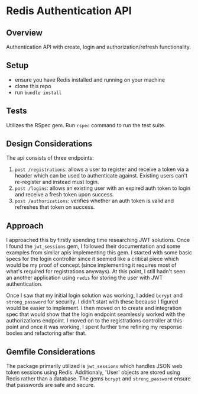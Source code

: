 # Redis Authentication API

## Overview

Authentication API with create, login and authorization/refresh functionality.

## Setup

* ensure you have Redis installed and running on your machine
* clone this repo
* run `bundle install`

## Tests

Utilizes the RSpec gem. Run `rspec` command to run the test suite.

## Design Considerations

The api consists of three endpoints:

1. `post /registrations`: allows a user to register and receive a token via a header which can be used to authenticate against. Existing users can't re-register and instead must login.
2. `post /logins`: allows an existing user with an expired auth token to login and receive a fresh token upon success.
3. `post /authorizations`: verifies whether an auth token is valid and refreshes that token on success.

## Approach

I approached this by firstly spending time researching JWT solutions. Once I found the `jwt_sessions` gem, I followed their documentation and some examples from similar apis implementing this gem. I started with some basic specs for the login controller since it seemed like a critical piece which would be my proof of concept (since implementing it requires most of what's required for registrations anyways). At this point, I still hadn't seen an another application using `redis` for storing the user with JWT authentication.

Once I saw that my initial login solution was working, I added `bcrypt` and `strong_password` for security. I didn't start with these because I figured would be easier to implement. I then moved on to create and integration spec that would show that the login endpoint seamlessly worked with the authorizations endpoint. I moved on to the registrations controller at this point and once it was working, I spent further time refining my response bodies and refactoring after that.

## Gemfile Considerations

The package primarily utilized is `jwt_sessions` which handles JSON web token sessions using Redis. Additionaly, 'User' objects are stored using Redis rather than a database. The gems `bcrypt` and `strong_password` ensure that passwords are safe and secure.
